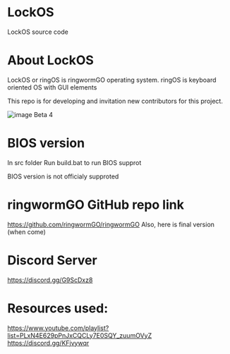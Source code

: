# LockOS
LockOS source code

# About LockOS
LockOS or ringOS is ringwormGO operating system.
ringOS is keyboard oriented OS with GUI elements

This repo is for developing and invitation new contributors for this project.

![image](https://user-images.githubusercontent.com/83548580/133824416-455bc2d8-3364-4ffd-abd6-24bff779af32.png)
Beta 4

# BIOS version
In src folder
Run build.bat to run BIOS supprot

BIOS version is not officialy supproted

# ringwormGO GitHub repo link
https://github.com/ringwormGO/ringwormGO
Also, here is final version (when come)

# Discord Server
https://discord.gg/G9ScDxz8

# Resources used:
https://www.youtube.com/playlist?list=PLxN4E629pPnJxCQCLy7E0SQY_zuumOVyZ
https://discord.gg/KFjvywqr
